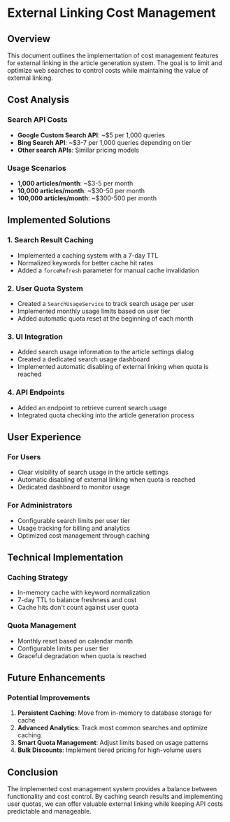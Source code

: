 # External Linking Cost Management

## Overview
This document outlines the implementation of cost management features for external linking in the article generation system. The goal is to limit and optimize web searches to control costs while maintaining the value of external linking.

## Cost Analysis

### Search API Costs
- **Google Custom Search API**: ~$5 per 1,000 queries
- **Bing Search API**: ~$3-7 per 1,000 queries depending on tier
- **Other search APIs**: Similar pricing models

### Usage Scenarios
- **1,000 articles/month**: ~$3-5 per month
- **10,000 articles/month**: ~$30-50 per month
- **100,000 articles/month**: ~$300-500 per month

## Implemented Solutions

### 1. Search Result Caching
- Implemented a caching system with a 7-day TTL
- Normalized keywords for better cache hit rates
- Added a `forceRefresh` parameter for manual cache invalidation

### 2. User Quota System
- Created a `SearchUsageService` to track search usage per user
- Implemented monthly usage limits based on user tier
- Added automatic quota reset at the beginning of each month

### 3. UI Integration
- Added search usage information to the article settings dialog
- Created a dedicated search usage dashboard
- Implemented automatic disabling of external linking when quota is reached

### 4. API Endpoints
- Added an endpoint to retrieve current search usage
- Integrated quota checking into the article generation process

## User Experience

### For Users
- Clear visibility of search usage in the article settings
- Automatic disabling of external linking when quota is reached
- Dedicated dashboard to monitor usage

### For Administrators
- Configurable search limits per user tier
- Usage tracking for billing and analytics
- Optimized cost management through caching

## Technical Implementation

### Caching Strategy
- In-memory cache with keyword normalization
- 7-day TTL to balance freshness and cost
- Cache hits don't count against user quota

### Quota Management
- Monthly reset based on calendar month
- Configurable limits per user tier
- Graceful degradation when quota is reached

## Future Enhancements

### Potential Improvements
1. **Persistent Caching**: Move from in-memory to database storage for cache
2. **Advanced Analytics**: Track most common searches and optimize caching
3. **Smart Quota Management**: Adjust limits based on usage patterns
4. **Bulk Discounts**: Implement tiered pricing for high-volume users

## Conclusion
The implemented cost management system provides a balance between functionality and cost control. By caching search results and implementing user quotas, we can offer valuable external linking while keeping API costs predictable and manageable.
